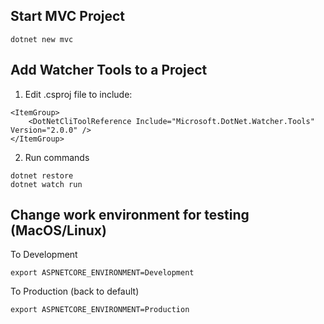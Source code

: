 ## Start MVC Project
```
dotnet new mvc
```

## Add Watcher Tools to a Project
1. Edit .csproj file to include:
```
<ItemGroup>
    <DotNetCliToolReference Include="Microsoft.DotNet.Watcher.Tools" Version="2.0.0" />
</ItemGroup> 
```
2. Run commands
```
dotnet restore
dotnet watch run 
```

## Change work environment for testing (MacOS/Linux)
To Development
```
export ASPNETCORE_ENVIRONMENT=Development
```
To Production (back to default)
```
export ASPNETCORE_ENVIRONMENT=Production
```
